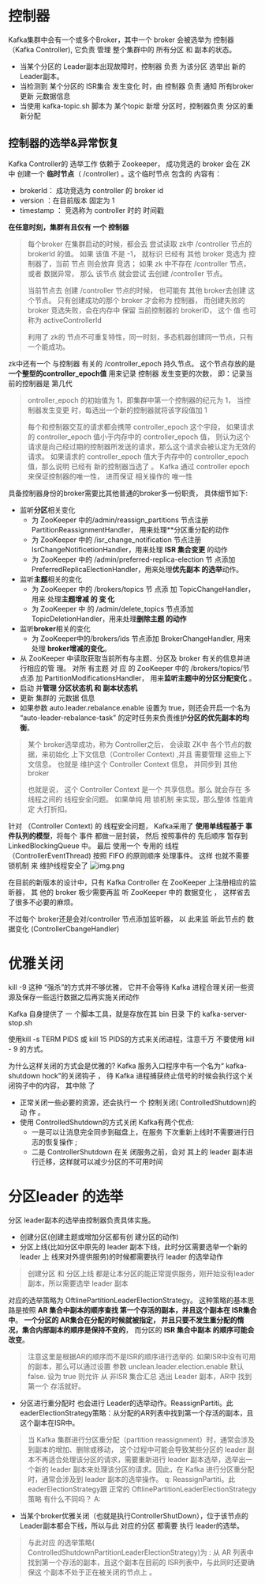 # 控制器
Kafka集群中会有一个或多个Broker，其中一个 broker 会被选举为 控制器（Kafka Controller),
它负责 管理 整个集群中的 所有分区 和 副本的状态。
- 当某个分区的 Leader副本出现故障时，控制器 负责 为该分区 选举出 新的Leader副本。
- 当检测到 某个分区的 ISR集合 发生变化 时，由 控制器 负责 通知 所有broker 更新 元数据信息
- 当使用 kafka-topic.sh 脚本为 某个topic 新增 分区时，控制器负责 分区的重新分配

## 控制器的选举&异常恢复

Kafka Controller的 选举工作 依赖于 Zookeeper， 成功竞选的 broker 会在  ZK中
创建一个 **临时节点**（ /controller) 。这个临时节点 包含的 内容有： 
- brokerId： 成功竞选为 controller 的 broker id 
- version ：在目前版本 固定为 1
- timestamp ： 竞选称为 controller 时的  时间戳


**在任意时刻，集群有且仅有 一个 控制器**
> 每个broker 在集群启动的时候，都会去 尝试读取 zk中  /controller 节点的 brokerId 的值。
> 如果 该值 不是 -1， 就标识 已经有 其他 broker 竞选为 控制器了，当前 节点 则会放弃 竞选；
> 如果 zk 中不存在 /controller 节点，或者 数据异常， 那么 该节点 就会尝试 去创建 /controller 节点。
> 
>当前节点去 创建 /controller 节点的时候， 也可能有 其他 broker去创建 这个节点。 只有创建成功的那个
> broker 才会称为 控制器， 而创建失败的 broker 竞选失败，会在内存中 保留 当前控制器的 brokerID，
> 这个 值 也可称为 activeControllerId
> 
> 利用了 zk的 节点不可重复特性，同一时刻，多态机器创建同一节点，只有一个能成功。


zk中还有一个 与控制器 有关的 /controller_epoch  持久节点。 这个节点存放的是 **一个整型的controller_epoch值**
用来记录 控制器 发生变更的次数， 即：记录当前的控制器是 第几代
>ontroller_epoch 的初始值为 1，即集群中第一个控制器的纪元为 1，
> 当控制器发生变更 时，每选出一个新的控制器就将该字段值加  1
> 
> 每个和控制器交互的请求都会携带 controller_epoch 这个宇段，
> 如果请求的 controller_epoch 值小于内存中的 controller_epoch 值， 则认为这个请求是向己经过期的控制器所发送的请求，那么这个请求会被认定为无效的请求。 
> 如果请求的 controller_epoch 值大于内存中的 controller_epoch 值，那么说明 已经有 新的控制器当选了 。
>  Kafka 通过 controller epoch 来保证控制器的唯一性， 进而保证 相关操作的 唯一性


具备控制器身份的broker需要比其他普通的broker多一份职责， 具体细节如下:
- 监听**分区**相关变化
  - 为 ZooKeeper 中的/admin/reassign_partitions 节点注册 PartitionReassignmentHandler， 用来处理**分区重分配的动作
  - 为 ZooKeeper 中的 /isr_change_notification 节点注册 IsrChangeNotificetionHandler，用来处理 **ISR 集合变更** 的动作
  - 为 ZooKeeper 中的 /admin/preferred-replica-election 节 点添加 PreferredReplicaElectionHandler，用来处理**优先副本 的选举**动作。
- 监听**主题**相关的变化
  - 为 ZooKeeper 中的 /brokers/topics 节 点添 加 TopicChangeHandler， 用来 处理**主题增减 的 变 化**
  - 为 ZooKeeper 中 的 /admin/delete_topics 节点添加 TopicDeletionHandler，用来处理**删除主题 的动作**
- 监听**broker**相关的变化
  - 为 ZooKeeper中的/brokers/ids 节点添加 BrokerChangeHandler, 用来处理 **broker增减的变化**。
- 从 ZooKeeper 中读取获取当前所有与主题、分区及 broker 有关的信息并进行相应的管 理。
  对所 有主题 对 应 的 ZooKeeper 中的 /brokers/topics/<topic>节 点添 加 PartitionModificationsHandler， 用来**监听主题中的分区分配变化** 。
- 启动 并**管理 分区状态机 和 副本状态机**
- 更新 集群的 元数据 信息
- 如果参数 auto.leader.rebalance.enable 设置为 true，则还会开启一个名为 “auto-leader-rebalance-task” 的定时任务来负责维护**分区的优先副本的均衡**。


> 某个 broker选举成功，称为 Controller之后， 会读取 ZK中 各个节点的数据，来初始化 上下文信息（Controller Context)
> ,并且 需要管理 这些上下文信息。 也就是  维护这个 Controller Context 信息， 并同步到 其他 broker
> 
> 也就是说， 这个 Controller Context 是一个 共享信息。那么 就会存在 多线程之间的 线程安全问题。
> 如果单纯 用 锁机制 来实现，那么整体 性能肯定 大打折扣。

针对 （Controller Context) 的 线程安全问题， Kafka采用了 **使用单线程基于 事件队列的模型**，将每个
事件 都做一层封装， 然后 按照事件的 先后顺序  暂存到 LinkedBlockingQueue 中。 最后 使用一个 专用的
线程（ControllerEventThread) 按照 FIFO 的原则顺序 处理事件。 这样 也就不需要 锁机制 来 维护线程安全了
![img.png](使用单线程基于%20事件队列的模型.png)

在目前的新版本的设计中，只有 Kafka Controller 在 ZooKeeper 上注册相应的监昕器，
其 他的 broker 极少需要再监 听 ZooKeeper 中的 数据变化 ， 这样省去了很多不必要的麻烦。

不过每个 broker还是会对/controller 节点添加监听器， 
以 此来监 昕此节点的 数据变化 (ControllerCbangeHandler) 


# 优雅关闭
 kill -9 这种 “强杀”的方式并不够优雅， 它并不会等待 Kafka 进程合理关闭一些资源及保存一些运行数据之后再实施关闭动作

Kafka 自身提供了 一 个脚本工具，就是存放在其 bin 目录 下的 kafka-server-stop.sh

使用kill -s TERM PIDS 或 kill 15 PIDS的方式来关闭进程，注意千万 不要使用 kill - 9 的方式。

为什么这样关闭的方式会是优雅的? Kafka 服务入口程序中有一个名为“ kafka-shutdown­ hock”的关闭钩子 ， 
待 Kafka 进程捕获终止信号的时候会执行这个关闭钩子中的内容，
其中除 了
- 正常关闭一些必要的资源，还会执行一 个 控制关闭( ControlledShutdown)的 动 作 。 
- 使用 ControlledShutdown的方式关闭 Kafka有两个优点:
  - 一是可以让消息完全同步到磁盘上，在服务 下次重新上线时不需要进行日志的恢复操作 ; 
  - 二是 ControllerShutdown 在关 闭服务之前，会对 其上的 leader 副本进行迁移，这样就可以减少分区的不可用时间 
  

# 分区leader 的选举
分区 leader副本的选举由控制器负责具体实施。

- 创建分区(创建主题或增加分区都有创 建分区的动作)
- 分区上线(比如分区中原先的 leader 副本下线，此时分区需要选举一个新的 leader 上 线来对外提供服务)的时候都需要执行 leader 的选举动作
>创建分区 和 分区上线 都是让本分区的能正常提供服务，刚开始没有leader副本，所以需要选举 leader 副本

对应的选举策略为 OftlinePartitionLeaderElectionStrategy。 
这种策略的基本思路是按照 **AR 集合中副本的顺序查找 第一个存活的副本，并且这个副本在 ISR集合中**。 
**一个分区的 AR集合在分配的时候就被指定， 并且只要不发生重分配的情况，集合内部副本的顺序是保持不变的**，
而分区的 **ISR 集合中副本 的顺序可能会改变**。

>注意这里是根据AR的顺序而不是ISR的顺序进行选举的.
> 如果ISR中没有可用的副本，那么可以通过设置 参数 unclean.leader.election.enable 默认false. 
> 设为 true 则允许 从 非ISR 集合汇总 选出 Leader 副本，AR中 找到第一个 存活就好。


- 分区进行重分配时 也会进行 Leader的选举动作。ReassignPartiti。此eaderElectionStrategy策略：从分配的AR列表中找到第一个存活的副本，且这个副本在ISR中。

>  当 Kafka 集群进行分区重分配（partition reassignment）时，通常会涉及到副本的增加、删除或移动，
> 这个过程中可能会导致某些分区的 leader 副本不再适合处理该分区的请求，需要重新进行 leader 副本选举，选举出一个新的 leader 副本来处理该分区的请求。因此，在 Kafka 进行分区重分配时，通常会涉及到 leader 副本的选举操作。
>q: ReassignPartiti。此eaderElectionStrategy跟 正常的  OftlinePartitionLeaderElectionStrategy 策略 有什么不同吗？
> A:

- 当某个broker优雅关闭（也就是执行ControllerShutDown），位于该节点的Leader副本都会下线，所以与此
对应的分区 都需要 执行 leader的选举。
>与此对应 的选举策略( ControlledShutdownPartitionLeaderElectionStrategy)为 : 从 AR 列表中找到第一个存活的副本，且这个副本在目前的 ISR列表中，与此同时还要确保这 个副本不处于正在被关闭的节点上 。  


